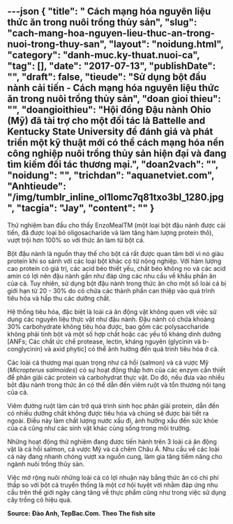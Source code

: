 ---json
{
    "title": " Cách mạng hóa nguyên liệu thức ăn trong nuôi trồng thủy sản",
    "slug": "cach-mang-hoa-nguyen-lieu-thuc-an-trong-nuoi-trong-thuy-san",
    "layout": "noidung.html",
    "category": "danh-muc.ky-thuat.nuoi-ca",
    "tag": [],
    "date": "2017-07-13",
    "publishDate": "",
    "draft": false,
    "tieude": "Sử dụng bột đầu nành cải tiến - Cách mạng hóa nguyên liệu thức ăn trong nuôi trồng thủy sản",
    "doan gioi thieu": "",
    "doangioithieu": "Hội đồng Đậu nành Ohio (Mỹ) đã tài trợ cho một đối tác là Battelle and Kentucky State University để đánh giá và phát triển một kỹ thuật mới có thể cách mạng hóa nền công nghiệp nuôi trồng thủy sản hiện đại và đang tìm kiếm đối tác thương mại.",
    "doan2vach": "",
    "noidung": "",
    "trichdan": "aquanetviet.com",
    "Anhtieude": "/img/tumblr_inline_ol1lomc7q81txo3bl_1280.jpg",
    "tacgia": "Jay",
    "__content__": ""
}
---
<p>Thử nghi&ecirc;̣m ban đ&acirc;̀u cho th&acirc;́y EnzoMealTM (m&ocirc;̣t loại b&ocirc;̣t đ&acirc;̣u nành được cải ti&ecirc;́n, đã được loại bỏ oligosacharide và làm tăng hàm lượng protein th&ocirc;), vượt tr&ocirc;̣i hơn 100% so với thức ăn làm từ b&ocirc;̣t cá.</p>

<p>B&ocirc;̣t đ&acirc;̣u nành là ngu&ocirc;̀n thay th&ecirc;́ cho b&ocirc;̣t cá r&acirc;́t được quan t&acirc;m bởi vì nó giàu protein khi so sánh với các loại b&ocirc;̣t khác có từ n&ocirc;ng nghi&ecirc;̣p. Với hàm lượng cao protein có giá trị, các acid béo thi&ecirc;́t y&ecirc;́u, ch&acirc;́t béo kh&ocirc;ng no và các acid amin có lợi n&ecirc;n đ&acirc;̣u nành g&acirc;̀n như đáp ứng các nhu c&acirc;̀u v&ecirc;̀ kh&acirc;̉u ph&acirc;̀n ăn của cá. Tuy nhi&ecirc;n, sử dụng b&ocirc;̣t đ&acirc;̣u nành trong thức ăn cho m&ocirc;̣t s&ocirc;́ loài cá bị giới hạn từ 20 - 30% do có chứa các thành ph&acirc;̀n can thi&ecirc;̣p vào quá trình ti&ecirc;u hóa và h&acirc;́p thu các dưỡng ch&acirc;́t.</p>

<p>Hệ thống ti&ecirc;u h&oacute;a, đặc biệt l&agrave; lo&agrave;i c&aacute; ăn đ&ocirc;̣ng v&acirc;̣t kh&ocirc;ng quen với việc sử dụng c&aacute;c nguy&ecirc;n liệu thực vật như đậu n&agrave;nh. Đ&acirc;̣u nành c&oacute; chứa khoảng 30% carbohydrate kh&ocirc;ng ti&ecirc;u h&oacute;a được, bao gồm c&aacute;c polysaccharide kh&ocirc;ng phải tinh bột v&agrave; một số hợp chất hoặc c&aacute;c yếu tố kh&aacute;ng dinh dưỡng [ANFs; C&aacute;c chất ức chế protease, lectin, kh&aacute;ng nguy&ecirc;n (glycinin v&agrave; b-conglycinin) v&agrave; axid phytic] c&oacute; thể ảnh hưởng đ&ecirc;́n qu&aacute; tr&igrave;nh ti&ecirc;u h&oacute;a ở c&aacute;.</p>

<p>Các loài cá thương mại quan trọng như cá h&ocirc;̀i (salmon) và cá vược Mỹ (<em>Micropterus salmoides</em>) có sự hoạt đ&ocirc;̣ng th&acirc;́p hơn của các enzym c&acirc;̀n thi&ecirc;́t đ&ecirc;̉ ph&acirc;n giải các protein và carbohydrat thực v&acirc;̣t. Do đó, n&ecirc;́u đưa vào nhi&ecirc;̀u b&ocirc;̣t đ&acirc;̣u nành trong thức ăn có th&ecirc;̉ d&acirc;̃n đ&ecirc;́n vi&ecirc;m ru&ocirc;̣t và t&ocirc;̉n thương n&ocirc;̣i tạng của cá.</p>

<p>Vi&ecirc;m đường ruột l&agrave;m cản trở qu&aacute; tr&igrave;nh sinh học ph&acirc;n giải protein, d&acirc;̃n đ&ecirc;́n có nhi&ecirc;̀u dưỡng ch&acirc;́t kh&ocirc;ng được ti&ecirc;u hóa và chúng sẽ được bài ti&ecirc;́t ra ngoài. Đi&ecirc;̀u này làm ch&acirc;́t lượng nước x&acirc;́u đi, ảnh hưởng x&acirc;́u đ&ecirc;́n sức khỏe của cá cũng như các sinh v&acirc;̣t khác cùng s&ocirc;́ng trong m&ocirc;i trường.</p>

<p>Những hoạt đ&ocirc;̣ng thử nghi&ecirc;̣m đang được ti&ecirc;́n hành tr&ecirc;n 3 loài cá ăn đ&ocirc;̣ng v&acirc;̣t là cá h&ocirc;̀i salmon, cá vược Mỹ và cá chẽm Ch&acirc;u Á. Nhu c&acirc;̀u v&ecirc;̀ các loài cá này đang nhanh chóng vượt xa ngu&ocirc;̀n cung, làm gia tăng ti&ecirc;̀m năng cho ngành nu&ocirc;i trồng thủy sản.</p>

<p>Vi&ecirc;̣c mở rộng nu&ocirc;i những loài cá có lợi nhu&acirc;̣n này bằng thức ăn có chi phí th&acirc;́p so với b&ocirc;̣t cá truy&ecirc;̀n th&ocirc;́ng là một cơ hội tuyệt vời nhằm đ&aacute;p ứng nhu cầu tr&ecirc;n th&ecirc;́ giới ng&agrave;y c&agrave;ng tăng về thực phẩm cũng như trong vi&ecirc;̣c sử dụng c&acirc;y trồng c&oacute; hiệu quả.</p>

<p><strong>Source: Đ&agrave;o Anh, TepBac.Com. Theo The fish site</strong></p>
